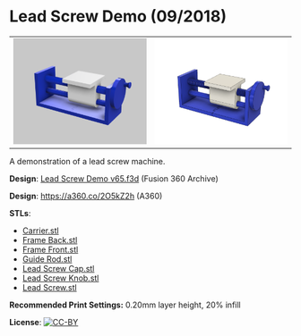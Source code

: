# Lead Screw Demo (09/2018)

<table>
<tr>
<td><a href="images/rendering1.png"><img src="images/rendering1.thumb.png" alt="Rendering 1"/></a></td>
<td><a href="images/rendering2.png"><img src="images/rendering2.thumb.png" alt="Rendering 2"/></a></td>
</tr>
</table>

A demonstration of a lead screw machine.

**Design**: [Lead Screw Demo v65.f3d](Lead%20Screw%20Demo%20v65.f3d) (Fusion 360 Archive)

**Design**: https://a360.co/2O5kZ2h (A360)

**STLs**:

  * [Carrier.stl](stls/Carrier.stl)
  * [Frame Back.stl](stls/Frame%20Back.stl)
  * [Frame Front.stl](stls/Frame%20Front.stl)
  * [Guide Rod.stl](stls/Guide%20Rod.stl)
  * [Lead Screw Cap.stl](stls/Lead%20Screw%20Cap.stl)
  * [Lead Screw Knob.stl](stls/Lead%20Screw%20Knob.stl)
  * [Lead Screw.stl](stls/Lead%20Screw.stl)

**Recommended Print Settings:** 0.20mm layer height, 20% infill

**License**: [![CC-BY](https://i.creativecommons.org/l/by/4.0/80x15.png)](http://creativecommons.org/licenses/by/4.0/)
